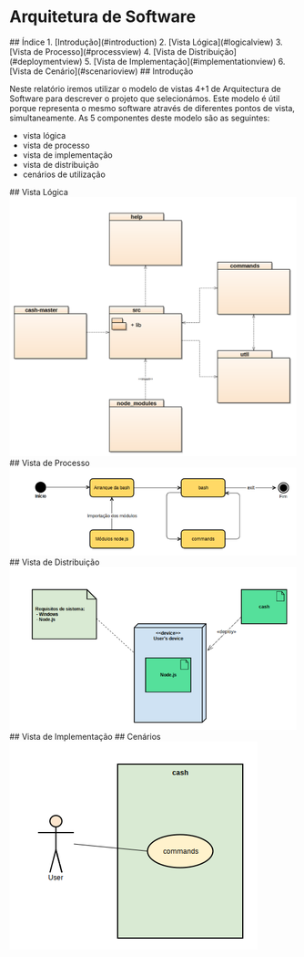 # Arquitetura de Software

<a name="index"/>
## Índice
1. [Introdução](#introduction)
2. [Vista Lógica](#logicalview)
3. [Vista de Processo](#processview)
4. [Vista de Distribuição](#deploymentview)
5. [Vista de Implementação](#implementationview)
6. [Vista de Cenário](#scenarioview)

<a name="introduction"/>
## Introdução

Neste relatório iremos utilizar o modelo de vistas 4+1 de Arquitectura de Software para descrever o projeto que selecionámos. Este modelo é útil porque representa o mesmo software através de diferentes pontos de vista, simultaneamente. As 5 componentes deste modelo são as seguintes:
 - vista lógica
 - vista de processo
 - vista de implementação
 - vista de distribuição
 - cenários de utilização




<a name="logicalview"/>
## Vista Lógica
<img src="views/Logicalview.png" />

<a name="processview"/>
## Vista de Processo
<img src="views/ProcessView.png" />

<a name="deploymentview"/>
## Vista de Distribuição
<img src="views/deploymentview.png" />

<a name="implementationview"/>
## Vista de Implementação

<a name="scenarioview"/>
## Cenários
<img src ="views/ScenarioView.png" />

